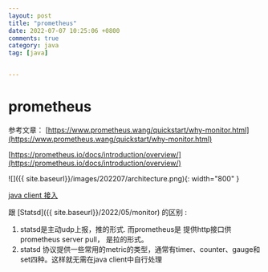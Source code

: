 ```yaml
---
layout: post
title: "prometheus"
date: 2022-07-07 10:25:06 +0800
comments: true
category: java
tag: [java]


---
```


# prometheus

参考文章： [https://www.prometheus.wang/quickstart/why-monitor.html](https://www.prometheus.wang/quickstart/why-monitor.html)

[https://prometheus.io/docs/introduction/overview/](https://prometheus.io/docs/introduction/overview/)



![]({{ site.baseurl}}/images/202207/architecture.png){: width="800" }

[java client 接入](https://yunlzheng.gitbook.io/prometheus-book/part-ii-prometheus-jin-jie/exporter/custom_exporter_with_java/client_library_java)



跟 [Statsd]({{ site.baseurl}}/2022/05/monitor) 的区别 :

1. statsd是主动udp上报，推的形式. 而prometheus是 提供http接口供 prometheus server pull， 是拉的形式。
2. statsd 协议提供一些常用的metric的类型，通常有timer、counter、gauge和set四种。这样就无需在java client中自行处理



